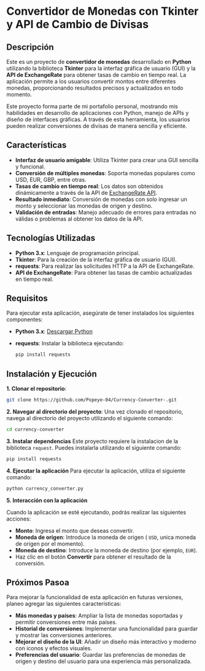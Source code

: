 # Convertidor de Monedas con Tkinter y API de Cambio de Divisas


## Descripción

Este es un proyecto de **convertidor de monedas** desarrollado en **Python** utilizando la biblioteca **Tkinter** para la interfaz gráfica de usuario (GUI) y la **API de ExchangeRate** para obtener tasas de cambio en tiempo real. La aplicación permite a los usuarios convertir montos entre diferentes monedas, proporcionando resultados precisos y actualizados en todo momento.

Este proyecto forma parte de mi portafolio personal, mostrando mis habilidades en desarrollo de aplicaciones con Python, manejo de APIs y diseño de interfaces gráficas. A través de esta herramienta, los usuarios pueden realizar conversiones de divisas de manera sencilla y eficiente.

## Características

- **Interfaz de usuario amigable**: Utiliza Tkinter para crear una GUI sencilla y funcional.
- **Conversión de múltiples monedas**: Soporta monedas populares como USD, EUR, GBP, entre otras.
- **Tasas de cambio en tiempo real**: Los datos son obtenidos dinámicamente a través de la API de [ExchangeRate API](https://www.exchangerate-api.com/).
- **Resultado inmediato**: Conversión de monedas con solo ingresar un monto y seleccionar las monedas de origen y destino.
- **Validación de entradas**: Manejo adecuado de errores para entradas no válidas o problemas al obtener los datos de la API.

## Tecnologías Utilizadas

- **Python 3.x**: Lenguaje de programación principal.
- **Tkinter**: Para la creación de la interfaz gráfica de usuario (GUI).
- **requests**: Para realizar las solicitudes HTTP a la API de ExchangeRate.
- **API de ExchangeRate**: Para obtener las tasas de cambio actualizadas en tiempo real.

## Requisitos

Para ejecutar esta aplicación, asegúrate de tener instalados los siguientes componentes:

- **Python 3.x**: [Descargar Python](https://www.python.org/downloads/)
- **requests**: Instalar la biblioteca ejecutando:
  
  ```bash
  pip install requests
  ```

## Instalación y Ejecución

**1. Clonar el repositorio**:
   
   ```bash
   git clone https://github.com/Popeye-04/Currency-Converter-.git
   ```

**2. Navegar al directorio del proyecto**:
Una vez clonado el repositorio, navega al directorio del proyecto utilizando el siguiente comando:
  ```bash
  cd currency-converter
  ```
**3. Instalar dependencias**
Este proyecto requiere la instalacion de la biblioteca ```request```. Puedes instalarla utilizando el siguiente comando:
  ```bash
  pip install requests
  ```
**4. Ejecutar la aplicación**
Para ejecutar la aplicación, utiliza el siguiente comando:
  ```bash
  python currency_converter.py
 ```
**5. Interacción con la aplicación**

Cuando la aplicación se esté ejecutando, podrás realizar las siguientes acciones:
- **Monto**: Ingresa el monto que deseas convertir.
- **Moneda de origen**: Introduce la moneda de origen ( ```USD```, unica moneda de origen por el momento).
- **Moneda de destino**: Introduce la moneda de destino (por ejemplo, ```EUR```).
- Haz clic en el botón **Convertir** para obtener el resultado de la conversión.

## Próximos Pasoa
Para mejorar la funcionalidad de esta aplicación en futuras versiones, planeo agregar las siguientes características:

- **Más monedas y países**: Ampliar la lista de monedas soportadas y permitir conversiones entre más países.
- **Historial de conversiones**: Implementar una funcionalidad para guardar y mostrar las conversiones anteriores.
- **Mejorar el diseño de la UI**: Añadir un diseño más interactivo y moderno con iconos y efectos visuales.
- **Preferencias del usuario**: Guardar las preferencias de monedas de origen y destino del usuario para una experiencia más personalizada.

